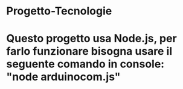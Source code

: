 # Progetto-Tecnologie

# Questo progetto usa Node.js, per farlo funzionare bisogna usare il seguente comando in console: "node arduinocom.js"

